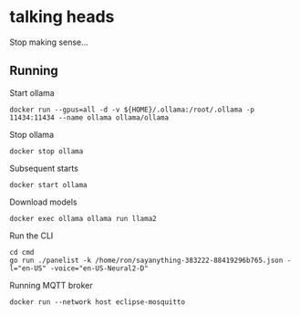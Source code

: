 # talking heads

Stop making sense...


## Running

Start ollama

```shell
docker run --gpus=all -d -v ${HOME}/.ollama:/root/.ollama -p 11434:11434 --name ollama ollama/ollama
```

Stop ollama

```shell
docker stop ollama
```

Subsequent starts

```shell
docker start ollama
```

Download models

```shell
docker exec ollama ollama run llama2
```



Run the CLI

```shell
cd cmd
go run ./panelist -k /home/ron/sayanything-383222-88419296b765.json -l="en-US" -voice="en-US-Neural2-D"
```


Running MQTT broker

```shell
docker run --network host eclipse-mosquitto
```
